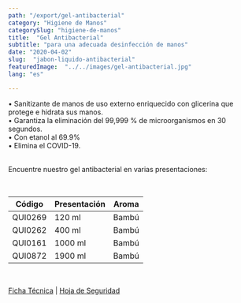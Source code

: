 ```yaml
---
path: "/export/gel-antibacterial"
category: "Higiene de Manos"
categorySlug: "higiene-de-manos"
title:  "Gel Antibacterial"
subtitle: "para una adecuada desinfección de manos"
date: "2020-04-02"
slug:  "jabon-liquido-antibacterial"
featuredImage:  "../../images/gel-antibacterial.jpg"
lang: "es"

---
```

• Sanitizante de manos de uso externo enriquecido con glicerina que protege e hidrata sus manos.<br/>
• Garantiza la eliminación del 99,999 % de microorganismos en 30 segundos.<br/>
• Con etanol al 69.9% <br/>
• Elimina el COVID-19.<br/><br/>

Encuentre nuestro gel antibacterial en varias presentaciones:

<br>
<table class="min-w-full md:min-w-0 divide-y-0 divide-gray-200">
          <thead class=" bg-white">
            <tr>
              <th scope="col" class="px-6 text-center text-xs font-medium text-white bg-primary-default uppercase tracking-wider">
                Código
              </th>
              <th scope="col" class="px-6 py-3 text-center text-xs font-medium text-white bg-primary-lighter uppercase tracking-wider">
                Presentación
              </th>
              <th scope="col" class="px-6 py-3 text-center text-xs font-medium text-white bg-primary-default uppercase tracking-wider">
                Aroma
              </th>
            </tr>
          </thead>
          <tbody>
            <tr class="bg-gray-100">
              <td class="px-6 py-4 whitespace-nowrap text-sm text-gray-700 text-center">
              QUI0269
              </td>
              <td class="px-6 py-4 whitespace-nowrap text-sm text-gray-700 text-center">
              120 ml
              </td>
              <td class="px-6 py-4 whitespace-nowrap text-sm text-gray-700 text-center">
              Bambú
              </td>
            </tr>
            <tr class="bg-gray-300">
              <td class="px-6 py-4 whitespace-nowrap text-sm text-gray-700 text-center">
              QUI0262
              </td>
              <td class="px-6 py-4 whitespace-nowrap text-sm text-gray-700 text-center">
              400 ml
              </td>
              <td class="px-6 py-4 whitespace-nowrap text-sm text-gray-700 text-center">
              Bambú
              </td>
            </tr>
            <tr class="bg-gray-100">
              <td class="px-6 py-4 whitespace-nowrap text-sm text-gray-700 text-center">
              QUI0161
              </td>
              <td class="px-6 py-4 whitespace-nowrap text-sm text-gray-700 text-center">
              1000 ml
              </td>
              <td class="px-6 py-4 whitespace-nowrap text-sm text-gray-700 text-center">
              Bambú
              </td>
            </tr>
            <tr class="bg-gray-300">
              <td class="px-6 py-4 whitespace-nowrap text-sm text-gray-700 text-center">
              QUI0872
              </td>
              <td class="px-6 py-4 whitespace-nowrap text-sm text-gray-700 text-center">
              1900 ml
              </td>
              <td class="px-6 py-4 whitespace-nowrap text-sm text-gray-700 text-center">
              Bambú
              </td>
            </tr>
          </tbody>
        </table>
        <br>

 <a href="../../../files/FT-gel-antibacterial-exportacion.pdf" target="_blank" rel="noopener">Ficha Técnica</a> |
 <a href="../../../files/MSDS-gel-antibacterial.pdf" target="_blank" rel="noopener">Hoja de Seguridad</a>
